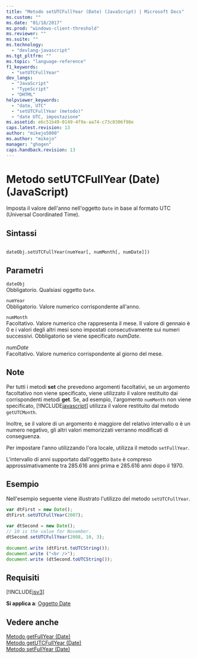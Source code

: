 ```yaml
---
title: "Metodo setUTCFullYear (Date) (JavaScript) | Microsoft Docs"
ms.custom: ""
ms.date: "01/18/2017"
ms.prod: "windows-client-threshold"
ms.reviewer: ""
ms.suite: ""
ms.technology: 
  - "devlang-javascript"
ms.tgt_pltfrm: ""
ms.topic: "language-reference"
f1_keywords: 
  - "setUTCFullYear"
dev_langs: 
  - "JavaScript"
  - "TypeScript"
  - "DHTML"
helpviewer_keywords: 
  - "date, UTC"
  - "setUTCFullYear (metodo)"
  - "date UTC, impostazione"
ms.assetid: e6c51b49-0149-4f9a-aa74-c73c0306f98e
caps.latest.revision: 13
author: "mikejo5000"
ms.author: "mikejo"
manager: "ghogen"
caps.handback.revision: 13
---
```

# Metodo setUTCFullYear (Date) (JavaScript)
Imposta il valore dell'anno nell'oggetto `Date` in base al formato UTC \(Universal Coordinated Time\).  
  
## Sintassi  
  
```  
  
dateObj.setUTCFullYear(numYear[, numMonth[, numDate]])   
```  
  
## Parametri  
 `dateObj`  
 Obbligatorio.  Qualsiasi oggetto `Date`.  
  
 `numYear`  
 Obbligatorio.  Valore numerico corrispondente all'anno.  
  
 `numMonth`  
 Facoltativo.  Valore numerico che rappresenta il mese.  Il valore di gennaio è 0 e i valori degli altri mesi sono impostati consecutivamente sui numeri successivi.  Obbligatorio se viene specificato *numDate*.  
  
 *numDate*  
 Facoltativo.  Valore numerico corrispondente al giorno del mese.  
  
## Note  
 Per tutti i metodi **set** che prevedono argomenti facoltativi, se un argomento facoltativo non viene specificato, viene utilizzato il valore restituito dai corrispondenti metodi **get**.  Se, ad esempio, l'argomento `numMonth` non viene specificato, [!INCLUDE[javascript](../../javascript/includes/javascript-md.md)] utilizza il valore restituito dal metodo `getUTCMonth`.  
  
 Inoltre, se il valore di un argomento è maggiore del relativo intervallo o è un numero negativo, gli altri valori memorizzati verranno modificati di conseguenza.  
  
 Per impostare l'anno utilizzando l'ora locale, utilizza il metodo `setFullYear`.  
  
 L'intervallo di anni supportato dall'oggetto `Date` è compreso approssimativamente tra 285.616 anni prima e 285.616 anni dopo il 1970.  
  
## Esempio  
 Nell'esempio seguente viene illustrato l'utilizzo del metodo `setUTCFullYear`.  
  
```javascript  
var dtFirst = new Date();  
dtFirst.setUTCFullYear(2007);  
  
var dtSecond = new Date();  
// 10 is the value for November.   
dtSecond.setUTCFullYear(2008, 10, 3);   
  
document.write (dtFirst.toUTCString());  
document.write ("<br />");  
document.write (dtSecond.toUTCString());  
```  
  
## Requisiti  
 [!INCLUDE[jsv3](../../javascript/reference/includes/jsv3-md.md)]  
  
 **Si applica a**: [Oggetto Date](../../javascript/reference/date-object-javascript.md)  
  
## Vedere anche  
 [Metodo getFullYear \(Date\)](../../javascript/reference/getfullyear-method-date-javascript.md)   
 [Metodo getUTCFullYear \(Date\)](../../javascript/reference/getutcfullyear-method-date-javascript.md)   
 [Metodo setFullYear \(Date\)](../../javascript/reference/setfullyear-method-date-javascript.md)